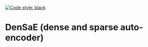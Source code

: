 [![Code style: black](https://img.shields.io/badge/code%20style-black-000000.svg)](https://github.com/ambv/black)

# DenSaE (dense and sparse auto-encoder)
